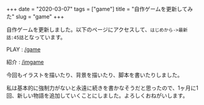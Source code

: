 +++
date = "2020-03-07"
tags = ["game"]
title = "自作ゲームを更新してみた"
slug = "game"
+++

自作ゲームを更新しました。以下のページにアクセスして、`はじめから->最新話:45話`となっています。

PLAY : [/game](/game)

紹介 : [/imgame](/imgame)

今回もイラストを描いたり、背景を描いたり、脚本を書いたりしました。

私は基本的に強制力がないと永遠に続きを書かなそうだと思ったので、1ヶ月に1回、新しい物語を追加していくことにしました。よろしくおねがいします。

